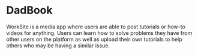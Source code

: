 # DadBook
WorkSite is a media app where users are able to post tutorials or how-to videos for anything. Users can learn how to solve problems they have from other users on the platform as well as upload their own tutorials to help others who may be having a similar issue.
